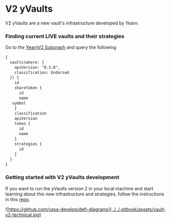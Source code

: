 # V2 yVaults

V2 yVaults are a new vault's infrastructure developed by Yearn.

### Finding current LIVE vaults and their strategies

Go to the [YearnV2 Subgraph](https://thegraph.com/explorer/subgraph/dmolina79/yearn-vaults-v2) and query the following

```text
{
  vaults(where: {
    apiVersion: "0.3.0",
    classification: Endorsed
  }) {
    id
    shareToken {
      id
      name
   symbol
    }
    classification
    apiVersion
    token {
      id
      name
    }
    strategies {
      id
    }
  }
}
```

### Getting started with V2 yVaults development

If you want to run the yVaults version 2 in your local machine and start learning about this new infrastructure and strategies, follow the instructions in this [repo](https://github.com/iearn-finance/brownie-strategy-mix).

![https://github.com/vasa-develop/defi-diagrams](../../.gitbook/assets/vault-v2-technical.jpg)

